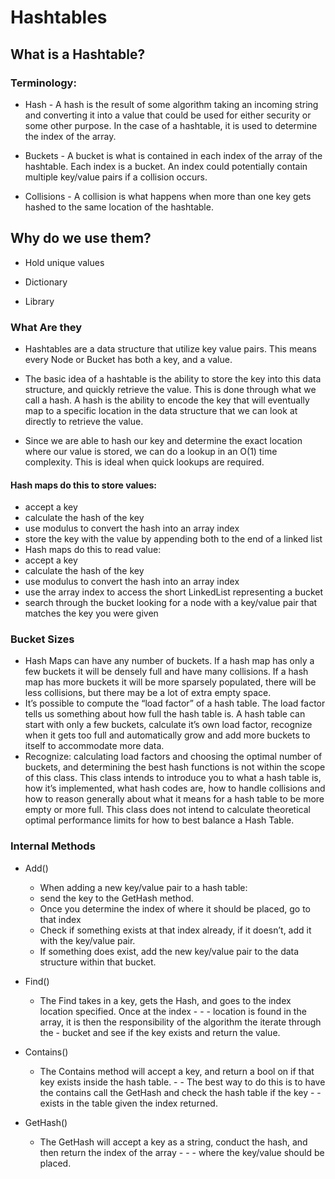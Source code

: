 # Hashtables

## What is a Hashtable?

### Terminology:

- Hash - A hash is the result of some algorithm taking an incoming string and converting it into a value that could be used for either security or some other purpose. In the case of a hashtable, it is used to determine the index of the array.

- Buckets - A bucket is what is contained in each index of the array of the hashtable. Each index is a bucket. An index could potentially contain multiple key/value pairs if a collision occurs.

- Collisions - A collision is what happens when more than one key gets hashed to the same location of the hashtable.

## Why do we use them?

- Hold unique values

- Dictionary

- Library

### What Are they

- Hashtables are a data structure that utilize key value pairs. This means every Node or Bucket has both a key, and a value.

- The basic idea of a hashtable is the ability to store the key into this data structure, and quickly retrieve the value. This is done through what we call a hash. A hash is the ability to encode the key that will eventually map to a specific location in the data structure that we can look at directly to retrieve the value.

- Since we are able to hash our key and determine the exact location where our value is stored, we can do a lookup in an O(1) time complexity. This is ideal when quick lookups are required.

#### Hash maps do this to store values:
- accept a key
- calculate the hash of the key
- use modulus to convert the hash into an array index
- store the key with the value by appending both to the end of a linked list
- Hash maps do this to read value:
- accept a key
- calculate the hash of the key
- use modulus to convert the hash into an array index
- use the array index to access the short LinkedList representing a bucket
- search through the bucket looking for a node with a key/value pair that matches the key you were given

### Bucket Sizes

- Hash Maps can have any number of buckets. If a hash map has only a few buckets it will be densely full and have many collisions. If a hash map has more buckets it will be more sparsely populated, there will be less collisions, but there may be a lot of extra empty space.
- It’s possible to compute the “load factor” of a hash table. The load factor tells us something about how full the hash table is. A hash table can start with only a few buckets, calculate it’s own load factor, recognize when it gets too full and automatically grow and add more buckets to itself to accommodate more data.
- Recognize: calculating load factors and choosing the optimal number of buckets, and determining the best hash functions is not within the scope of this class. This class intends to introduce you to what a hash table is, how it’s implemented, what hash codes are, how to handle collisions and how to reason generally about what it means for a hash table to be more empty or more full. This class does not intend to calculate theoretical optimal performance limits for how to best balance a Hash Table.

### Internal Methods
- Add()

    - When adding a new key/value pair to a hash table:
    - send the key to the GetHash method.
    - Once you determine the index of where it should be placed, go to that index
    - Check if something exists at that index already, if it doesn’t, add it with the key/value pair.
    - If something does exist, add the new key/value pair to the data structure within that bucket.
- Find()
    - The Find takes in a key, gets the Hash, and goes to the index location specified. Once at the index - - - location is found in the array, it is then the responsibility of the algorithm the iterate through the - bucket and see if the key exists and return the value.
- Contains()
    - The Contains method will accept a key, and return a bool on if that key exists inside the hash table. - - The best way to do this is to have the contains call the GetHash and check the hash table if the key - - exists in the table given the index returned.
- GetHash()
    - The GetHash will accept a key as a string, conduct the hash, and then return the index of the array - - - where the key/value should be placed.

